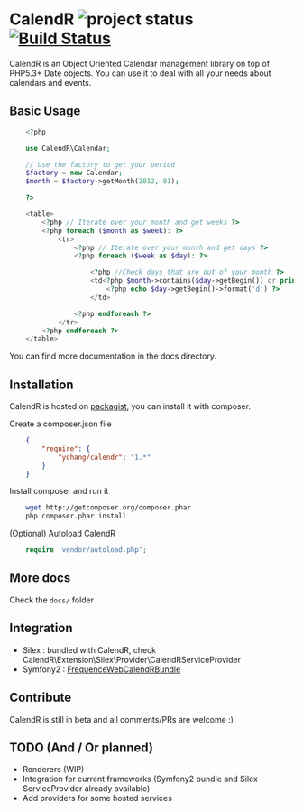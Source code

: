 # CalendR ![project status](http://stillmaintained.com/frequence-web/CalendR.png) [![Build Status](https://secure.travis-ci.org/yohang/CalendR.png?branch=master)](http://travis-ci.org/yohang/CalendR) #

CalendR is an Object Oriented Calendar management library on top of PHP5.3+ Date objects.
You can use it to deal with all your needs about calendars and events.

Basic Usage
-----------

```php
    <?php

    use CalendR\Calendar;

    // Use the factory to get your period
    $factory = new Calendar;
    $month = $factory->getMonth(2012, 01);

    ?>

    <table>
        <?php // Iterate over your month and get weeks ?>
        <?php foreach ($month as $week): ?>
            <tr>
                <?php // Iterate over your month and get days ?>
                <?php foreach ($week as $day): ?>

                    <?php //Check days that are out of your month ?>
                    <td<?php $month->contains($day->getBegin()) or print ' class="out-of-month"' ?>>
                        <?php echo $day->getBegin()->format('d') ?>
                    </td>

                <?php endforeach ?>
            </tr>
        <?php endforeach ?>
    </table>

```

You can find more documentation in the docs directory.

Installation
------------

CalendR is hosted on [packagist](http://packagist.org), you can install it with composer.

Create a composer.json file

```json
    {
        "require": {
            "yohang/calendr": "1.*"
        }
    }
```

Install composer and run it

```sh
    wget http://getcomposer.org/composer.phar
    php composer.phar install
```

(Optional) Autoload CalendR

```php
    require 'vendor/autoload.php';
```

More docs
---------

Check the `docs/` folder

Integration
-----------

 * Silex : bundled with CalendR, check CalendR\Extension\Silex\Provider\CalendRServiceProvider
 * Symfony2 : [FrequenceWebCalendRBundle](https://github.com/frequence-web/FrequenceWebCalendRBundle)

Contribute
----------

CalendR is still in beta and all comments/PRs are welcome :)

TODO (And / Or planned)
-----------------------

 * Renderers (WIP)
 * Integration for current frameworks (Symfony2 bundle and Silex ServiceProvider already available)
 * Add providers for some hosted services
